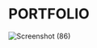 # PORTFOLIO
![Screenshot (86)](https://user-images.githubusercontent.com/103757525/170498889-a09a981c-b388-41e7-b2d9-eb081c8fb0c7.png)
